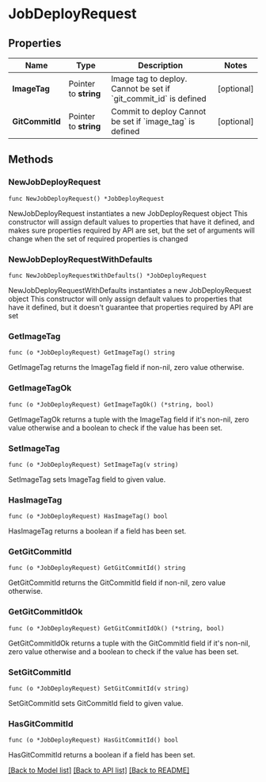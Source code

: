 # JobDeployRequest

## Properties

Name | Type | Description | Notes
------------ | ------------- | ------------- | -------------
**ImageTag** | Pointer to **string** | Image tag to deploy.   Cannot be set if &#x60;git_commit_id&#x60; is defined  | [optional] 
**GitCommitId** | Pointer to **string** | Commit to deploy Cannot be set if &#x60;image_tag&#x60; is defined  | [optional] 

## Methods

### NewJobDeployRequest

`func NewJobDeployRequest() *JobDeployRequest`

NewJobDeployRequest instantiates a new JobDeployRequest object
This constructor will assign default values to properties that have it defined,
and makes sure properties required by API are set, but the set of arguments
will change when the set of required properties is changed

### NewJobDeployRequestWithDefaults

`func NewJobDeployRequestWithDefaults() *JobDeployRequest`

NewJobDeployRequestWithDefaults instantiates a new JobDeployRequest object
This constructor will only assign default values to properties that have it defined,
but it doesn't guarantee that properties required by API are set

### GetImageTag

`func (o *JobDeployRequest) GetImageTag() string`

GetImageTag returns the ImageTag field if non-nil, zero value otherwise.

### GetImageTagOk

`func (o *JobDeployRequest) GetImageTagOk() (*string, bool)`

GetImageTagOk returns a tuple with the ImageTag field if it's non-nil, zero value otherwise
and a boolean to check if the value has been set.

### SetImageTag

`func (o *JobDeployRequest) SetImageTag(v string)`

SetImageTag sets ImageTag field to given value.

### HasImageTag

`func (o *JobDeployRequest) HasImageTag() bool`

HasImageTag returns a boolean if a field has been set.

### GetGitCommitId

`func (o *JobDeployRequest) GetGitCommitId() string`

GetGitCommitId returns the GitCommitId field if non-nil, zero value otherwise.

### GetGitCommitIdOk

`func (o *JobDeployRequest) GetGitCommitIdOk() (*string, bool)`

GetGitCommitIdOk returns a tuple with the GitCommitId field if it's non-nil, zero value otherwise
and a boolean to check if the value has been set.

### SetGitCommitId

`func (o *JobDeployRequest) SetGitCommitId(v string)`

SetGitCommitId sets GitCommitId field to given value.

### HasGitCommitId

`func (o *JobDeployRequest) HasGitCommitId() bool`

HasGitCommitId returns a boolean if a field has been set.


[[Back to Model list]](../README.md#documentation-for-models) [[Back to API list]](../README.md#documentation-for-api-endpoints) [[Back to README]](../README.md)


